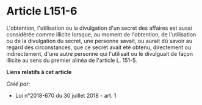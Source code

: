 # Article L151-6

L'obtention, l'utilisation ou la divulgation d'un secret des affaires est aussi considérée comme illicite lorsque, au moment
de l'obtention, de l'utilisation ou de la divulgation du secret, une personne savait, ou aurait dû savoir au regard des
circonstances, que ce secret avait été obtenu, directement ou indirectement, d'une autre personne qui l'utilisait ou le
divulguait de façon illicite au sens du premier alinéa de l'article L. 151-5.

**Liens relatifs à cet article**

_Créé par_:

  - Loi n°2018-670 du 30 juillet 2018 - art. 1
